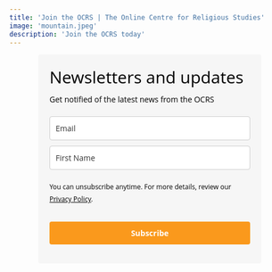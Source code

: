 ```yaml
---
title: 'Join the OCRS | The Online Centre for Religious Studies'
image: 'mountain.jpeg'
description: 'Join the OCRS today'
---
```


<style type="text/css">@import url("https://assets.mlcdn.com/fonts.css?version=1707735");</style>
<style type="text/css">
/* LOADER */
.ml-form-embedSubmitLoad {
display: inline-block;
width: 20px;
height: 20px;
}

.g-recaptcha {
transform: scale(1);
-webkit-transform: scale(1);
transform-origin: 0 0;
-webkit-transform-origin: 0 0;
height: ;
}

.sr-only {
position: absolute;
width: 1px;
height: 1px;
padding: 0;
margin: -1px;
overflow: hidden;
clip: rect(0,0,0,0);
border: 0;
}

.ml-form-embedSubmitLoad:after {
content: " ";
display: block;
width: 11px;
height: 11px;
margin: 1px;
border-radius: 50%;
border: 4px solid #fff;
border-color: #ffffff #ffffff #ffffff transparent;
animation: ml-form-embedSubmitLoad 1.2s linear infinite;
}
@keyframes ml-form-embedSubmitLoad {
0% {
transform: rotate(0deg);
}
100% {
transform: rotate(360deg);
}
}
#mlb2-13001092.ml-form-embedContainer {
box-sizing: border-box;
display: table;
margin: 0 auto;
position: static;
width: 100% !important;
}
#mlb2-13001092.ml-form-embedContainer h4,
#mlb2-13001092.ml-form-embedContainer p,
#mlb2-13001092.ml-form-embedContainer span,
#mlb2-13001092.ml-form-embedContainer button {
text-transform: none !important;
letter-spacing: normal !important;
}
#mlb2-13001092.ml-form-embedContainer .ml-form-embedWrapper {
background-color: #f6f6f6;

border-width: 0px;
border-color: transparent;
border-radius: 4px;
border-style: solid;
box-sizing: border-box;
display: inline-block !important;
margin: 0;
padding: 0;
position: relative;
}
#mlb2-13001092.ml-form-embedContainer .ml-form-embedWrapper.embedPopup,
#mlb2-13001092.ml-form-embedContainer .ml-form-embedWrapper.embedDefault { width: 400px; }
#mlb2-13001092.ml-form-embedContainer .ml-form-embedWrapper.embedForm { max-width: 400px; width: 100%; }
#mlb2-13001092.ml-form-embedContainer .ml-form-align-left { text-align: left; }
#mlb2-13001092.ml-form-embedContainer .ml-form-align-center { text-align: center; }
#mlb2-13001092.ml-form-embedContainer .ml-form-align-default { display: table-cell !important; vertical-align: middle !important; text-align: center !important; }
#mlb2-13001092.ml-form-embedContainer .ml-form-align-right { text-align: right; }
#mlb2-13001092.ml-form-embedContainer .ml-form-embedWrapper .ml-form-embedHeader img {
border-top-left-radius: 4px;
border-top-right-radius: 4px;
height: auto;
margin: 0 auto !important;
max-width: 100%;
width: undefinedpx;
}
#mlb2-13001092.ml-form-embedContainer .ml-form-embedWrapper .ml-form-embedBody,
#mlb2-13001092.ml-form-embedContainer .ml-form-embedWrapper .ml-form-successBody {
padding: 20px 20px 0 20px;
}
#mlb2-13001092.ml-form-embedContainer .ml-form-embedWrapper .ml-form-embedBody.ml-form-embedBodyHorizontal {
padding-bottom: 0;
}
#mlb2-13001092.ml-form-embedContainer .ml-form-embedWrapper .ml-form-embedBody .ml-form-embedContent,
#mlb2-13001092.ml-form-embedContainer .ml-form-embedWrapper .ml-form-successBody .ml-form-successContent {
text-align: left;
margin: 0 0 20px 0;
}
#mlb2-13001092.ml-form-embedContainer .ml-form-embedWrapper .ml-form-embedBody .ml-form-embedContent h4,
#mlb2-13001092.ml-form-embedContainer .ml-form-embedWrapper .ml-form-successBody .ml-form-successContent h4 {
color: #000000;
font-family: 'Open Sans', Arial, Helvetica, sans-serif;
font-size: 30px;
font-weight: 400;
margin: 0 0 10px 0;
text-align: left;
word-break: break-word;
}
#mlb2-13001092.ml-form-embedContainer .ml-form-embedWrapper .ml-form-embedBody .ml-form-embedContent p,
#mlb2-13001092.ml-form-embedContainer .ml-form-embedWrapper .ml-form-successBody .ml-form-successContent p {
color: #000000;
font-family: 'Open Sans', Arial, Helvetica, sans-serif;
font-size: 14px;
font-weight: 400;
line-height: 20px;
margin: 0 0 10px 0;
text-align: left;
}
#mlb2-13001092.ml-form-embedContainer .ml-form-embedWrapper .ml-form-embedBody .ml-form-embedContent ul,
#mlb2-13001092.ml-form-embedContainer .ml-form-embedWrapper .ml-form-embedBody .ml-form-embedContent ol,
#mlb2-13001092.ml-form-embedContainer .ml-form-embedWrapper .ml-form-successBody .ml-form-successContent ul,
#mlb2-13001092.ml-form-embedContainer .ml-form-embedWrapper .ml-form-successBody .ml-form-successContent ol {
color: #000000;
font-family: 'Open Sans', Arial, Helvetica, sans-serif;
font-size: 14px;
}
#mlb2-13001092.ml-form-embedContainer .ml-form-embedWrapper .ml-form-embedBody .ml-form-embedContent ol ol,
#mlb2-13001092.ml-form-embedContainer .ml-form-embedWrapper .ml-form-successBody .ml-form-successContent ol ol {
list-style-type: lower-alpha;
}
#mlb2-13001092.ml-form-embedContainer .ml-form-embedWrapper .ml-form-embedBody .ml-form-embedContent ol ol ol,
#mlb2-13001092.ml-form-embedContainer .ml-form-embedWrapper .ml-form-successBody .ml-form-successContent ol ol ol {
list-style-type: lower-roman;
}
#mlb2-13001092.ml-form-embedContainer .ml-form-embedWrapper .ml-form-embedBody .ml-form-embedContent p a,
#mlb2-13001092.ml-form-embedContainer .ml-form-embedWrapper .ml-form-successBody .ml-form-successContent p a {
color: #000000;
text-decoration: underline;
}

#mlb2-13001092.ml-form-embedContainer .ml-form-embedWrapper .ml-block-form .ml-field-group {
text-align: left!important;
}

#mlb2-13001092.ml-form-embedContainer .ml-form-embedWrapper .ml-block-form .ml-field-group label {
margin-bottom: 5px;
color: #333333;
font-size: 14px;
font-family: 'Open Sans', Arial, Helvetica, sans-serif;
font-weight: bold; font-style: normal; text-decoration: none;;
display: inline-block;
line-height: 20px;
}
#mlb2-13001092.ml-form-embedContainer .ml-form-embedWrapper .ml-form-embedBody .ml-form-embedContent p:last-child,
#mlb2-13001092.ml-form-embedContainer .ml-form-embedWrapper .ml-form-successBody .ml-form-successContent p:last-child {
margin: 0;
}
#mlb2-13001092.ml-form-embedContainer .ml-form-embedWrapper .ml-form-embedBody form {
margin: 0;
width: 100%;
}
#mlb2-13001092.ml-form-embedContainer .ml-form-embedWrapper .ml-form-embedBody .ml-form-formContent,
#mlb2-13001092.ml-form-embedContainer .ml-form-embedWrapper .ml-form-embedBody .ml-form-checkboxRow {
margin: 0 0 20px 0;
width: 100%;
}
#mlb2-13001092.ml-form-embedContainer .ml-form-embedWrapper .ml-form-embedBody .ml-form-checkboxRow {
float: left;
}
#mlb2-13001092.ml-form-embedContainer .ml-form-embedWrapper .ml-form-embedBody .ml-form-formContent.horozintalForm {
margin: 0;
padding: 0 0 20px 0;
width: 100%;
height: auto;
float: left;
}
#mlb2-13001092.ml-form-embedContainer .ml-form-embedWrapper .ml-form-embedBody .ml-form-fieldRow {
margin: 0 0 10px 0;
width: 100%;
}
#mlb2-13001092.ml-form-embedContainer .ml-form-embedWrapper .ml-form-embedBody .ml-form-fieldRow.ml-last-item {
margin: 0;
}
#mlb2-13001092.ml-form-embedContainer .ml-form-embedWrapper .ml-form-embedBody .ml-form-fieldRow.ml-formfieldHorizintal {
margin: 0;
}
#mlb2-13001092.ml-form-embedContainer .ml-form-embedWrapper .ml-form-embedBody .ml-form-fieldRow input {
background-color: #ffffff !important;
color: #333333 !important;
border-color: #cccccc;
border-radius: 4px !important;
border-style: solid !important;
border-width: 1px !important;
font-family: 'Open Sans', Arial, Helvetica, sans-serif;
font-size: 14px !important;
height: auto;
line-height: 21px !important;
margin-bottom: 0;
margin-top: 0;
margin-left: 0;
margin-right: 0;
padding: 10px 10px !important;
width: 100% !important;
box-sizing: border-box !important;
max-width: 100% !important;
}
#mlb2-13001092.ml-form-embedContainer .ml-form-embedWrapper .ml-form-embedBody .ml-form-fieldRow input::-webkit-input-placeholder,
#mlb2-13001092.ml-form-embedContainer .ml-form-embedWrapper .ml-form-embedBody .ml-form-horizontalRow input::-webkit-input-placeholder { color: #333333; }

#mlb2-13001092.ml-form-embedContainer .ml-form-embedWrapper .ml-form-embedBody .ml-form-fieldRow input::-moz-placeholder,
#mlb2-13001092.ml-form-embedContainer .ml-form-embedWrapper .ml-form-embedBody .ml-form-horizontalRow input::-moz-placeholder { color: #333333; }

#mlb2-13001092.ml-form-embedContainer .ml-form-embedWrapper .ml-form-embedBody .ml-form-fieldRow input:-ms-input-placeholder,
#mlb2-13001092.ml-form-embedContainer .ml-form-embedWrapper .ml-form-embedBody .ml-form-horizontalRow input:-ms-input-placeholder { color: #333333; }

#mlb2-13001092.ml-form-embedContainer .ml-form-embedWrapper .ml-form-embedBody .ml-form-fieldRow input:-moz-placeholder,
#mlb2-13001092.ml-form-embedContainer .ml-form-embedWrapper .ml-form-embedBody .ml-form-horizontalRow input:-moz-placeholder { color: #333333; }

#mlb2-13001092.ml-form-embedContainer .ml-form-embedWrapper .ml-form-embedBody .ml-form-fieldRow textarea, #mlb2-13001092.ml-form-embedContainer .ml-form-embedWrapper .ml-form-embedBody .ml-form-horizontalRow textarea {
background-color: #ffffff !important;
color: #333333 !important;
border-color: #cccccc;
border-radius: 4px !important;
border-style: solid !important;
border-width: 1px !important;
font-family: 'Open Sans', Arial, Helvetica, sans-serif;
font-size: 14px !important;
height: auto;
line-height: 21px !important;
margin-bottom: 0;
margin-top: 0;
padding: 10px 10px !important;
width: 100% !important;
box-sizing: border-box !important;
max-width: 100% !important;
}

#mlb2-13001092.ml-form-embedContainer .ml-form-embedWrapper .ml-form-embedBody .ml-form-fieldRow .custom-radio .custom-control-label::before, #mlb2-13001092.ml-form-embedContainer .ml-form-embedWrapper .ml-form-embedBody .ml-form-horizontalRow .custom-radio .custom-control-label::before, #mlb2-13001092.ml-form-embedContainer .ml-form-embedWrapper .ml-form-embedBody .ml-form-fieldRow .custom-checkbox .custom-control-label::before, #mlb2-13001092.ml-form-embedContainer .ml-form-embedWrapper .ml-form-embedBody .ml-form-horizontalRow .custom-checkbox .custom-control-label::before, #mlb2-13001092.ml-form-embedContainer .ml-form-embedWrapper .ml-form-embedBody .ml-form-embedPermissions .ml-form-embedPermissionsOptionsCheckbox .label-description::before, #mlb2-13001092.ml-form-embedContainer .ml-form-embedWrapper .ml-form-embedBody .ml-form-interestGroupsRow .ml-form-interestGroupsRowCheckbox .label-description::before, #mlb2-13001092.ml-form-embedContainer .ml-form-embedWrapper .ml-form-embedBody .ml-form-checkboxRow .label-description::before {
border-color: #cccccc!important;
background-color: #ffffff!important;
}

#mlb2-13001092.ml-form-embedContainer .ml-form-embedWrapper .ml-form-embedBody .ml-form-fieldRow input.custom-control-input[type="checkbox"]{
box-sizing: border-box;
padding: 0;
position: absolute;
z-index: -1;
opacity: 0;
margin-top: 5px;
margin-left: -1.5rem;
overflow: visible;
}

#mlb2-13001092.ml-form-embedContainer .ml-form-embedWrapper .ml-form-embedBody .ml-form-fieldRow .custom-checkbox .custom-control-label::before, #mlb2-13001092.ml-form-embedContainer .ml-form-embedWrapper .ml-form-embedBody .ml-form-horizontalRow .custom-checkbox .custom-control-label::before, #mlb2-13001092.ml-form-embedContainer .ml-form-embedWrapper .ml-form-embedBody .ml-form-embedPermissions .ml-form-embedPermissionsOptionsCheckbox .label-description::before, #mlb2-13001092.ml-form-embedContainer .ml-form-embedWrapper .ml-form-embedBody .ml-form-interestGroupsRow .ml-form-interestGroupsRowCheckbox .label-description::before, #mlb2-13001092.ml-form-embedContainer .ml-form-embedWrapper .ml-form-embedBody .ml-form-checkboxRow .label-description::before {
border-radius: 4px!important;
}


#mlb2-13001092.ml-form-embedContainer .ml-form-embedWrapper .ml-form-embedBody .ml-form-checkboxRow input[type=checkbox]:checked~.label-description::after, #mlb2-13001092.ml-form-embedContainer .ml-form-embedWrapper .ml-form-embedBody .ml-form-embedPermissions .ml-form-embedPermissionsOptionsCheckbox input[type=checkbox]:checked~.label-description::after, #mlb2-13001092.ml-form-embedContainer .ml-form-embedWrapper .ml-form-embedBody .ml-form-fieldRow .custom-checkbox .custom-control-input:checked~.custom-control-label::after, #mlb2-13001092.ml-form-embedContainer .ml-form-embedWrapper .ml-form-embedBody .ml-form-horizontalRow .custom-checkbox .custom-control-input:checked~.custom-control-label::after, #mlb2-13001092.ml-form-embedContainer .ml-form-embedWrapper .ml-form-embedBody .ml-form-interestGroupsRow .ml-form-interestGroupsRowCheckbox input[type=checkbox]:checked~.label-description::after {
background-image: url("data:image/svg+xml,%3csvg xmlns='http://www.w3.org/2000/svg' viewBox='0 0 8 8'%3e%3cpath fill='%23fff' d='M6.564.75l-3.59 3.612-1.538-1.55L0 4.26 2.974 7.25 8 2.193z'/%3e%3c/svg%3e");
}

#mlb2-13001092.ml-form-embedContainer .ml-form-embedWrapper .ml-form-embedBody .ml-form-fieldRow .custom-radio .custom-control-input:checked~.custom-control-label::after, #mlb2-13001092.ml-form-embedContainer .ml-form-embedWrapper .ml-form-embedBody .ml-form-fieldRow .custom-radio .custom-control-input:checked~.custom-control-label::after {
background-image: url("data:image/svg+xml,%3csvg xmlns='http://www.w3.org/2000/svg' viewBox='-4 -4 8 8'%3e%3ccircle r='3' fill='%23fff'/%3e%3c/svg%3e");
}

#mlb2-13001092.ml-form-embedContainer .ml-form-embedWrapper .ml-form-embedBody .ml-form-fieldRow .custom-radio .custom-control-input:checked~.custom-control-label::before, #mlb2-13001092.ml-form-embedContainer .ml-form-embedWrapper .ml-form-embedBody .ml-form-horizontalRow .custom-radio .custom-control-input:checked~.custom-control-label::before, #mlb2-13001092.ml-form-embedContainer .ml-form-embedWrapper .ml-form-embedBody .ml-form-fieldRow .custom-checkbox .custom-control-input:checked~.custom-control-label::before, #mlb2-13001092.ml-form-embedContainer .ml-form-embedWrapper .ml-form-embedBody .ml-form-horizontalRow .custom-checkbox .custom-control-input:checked~.custom-control-label::before, #mlb2-13001092.ml-form-embedContainer .ml-form-embedWrapper .ml-form-embedBody .ml-form-embedPermissions .ml-form-embedPermissionsOptionsCheckbox input[type=checkbox]:checked~.label-description::before, #mlb2-13001092.ml-form-embedContainer .ml-form-embedWrapper .ml-form-embedBody .ml-form-interestGroupsRow .ml-form-interestGroupsRowCheckbox input[type=checkbox]:checked~.label-description::before, #mlb2-13001092.ml-form-embedContainer .ml-form-embedWrapper .ml-form-embedBody .ml-form-checkboxRow input[type=checkbox]:checked~.label-description::before  {
border-color: #000000!important;
background-color: #000000!important;
}

#mlb2-13001092.ml-form-embedContainer .ml-form-embedWrapper .ml-form-embedBody .ml-form-fieldRow .custom-radio .custom-control-label::before, #mlb2-13001092.ml-form-embedContainer .ml-form-embedWrapper .ml-form-embedBody .ml-form-horizontalRow .custom-radio .custom-control-label::before, #mlb2-13001092.ml-form-embedContainer .ml-form-embedWrapper .ml-form-embedBody .ml-form-fieldRow .custom-radio .custom-control-label::after, #mlb2-13001092.ml-form-embedContainer .ml-form-embedWrapper .ml-form-embedBody .ml-form-horizontalRow .custom-radio .custom-control-label::after, #mlb2-13001092.ml-form-embedContainer .ml-form-embedWrapper .ml-form-embedBody .ml-form-fieldRow .custom-checkbox .custom-control-label::before, #mlb2-13001092.ml-form-embedContainer .ml-form-embedWrapper .ml-form-embedBody .ml-form-fieldRow .custom-checkbox .custom-control-label::after, #mlb2-13001092.ml-form-embedContainer .ml-form-embedWrapper .ml-form-embedBody .ml-form-horizontalRow .custom-checkbox .custom-control-label::before, #mlb2-13001092.ml-form-embedContainer .ml-form-embedWrapper .ml-form-embedBody .ml-form-horizontalRow .custom-checkbox .custom-control-label::after {
top: 2px;
box-sizing: border-box;
}

#mlb2-13001092.ml-form-embedContainer .ml-form-embedWrapper .ml-form-embedBody .ml-form-embedPermissions .ml-form-embedPermissionsOptionsCheckbox .label-description::before, #mlb2-13001092.ml-form-embedContainer .ml-form-embedWrapper .ml-form-embedBody .ml-form-embedPermissions .ml-form-embedPermissionsOptionsCheckbox .label-description::after, #mlb2-13001092.ml-form-embedContainer .ml-form-embedWrapper .ml-form-embedBody .ml-form-checkboxRow .label-description::before, #mlb2-13001092.ml-form-embedContainer .ml-form-embedWrapper .ml-form-embedBody .ml-form-checkboxRow .label-description::after {
top: 0px!important;
box-sizing: border-box!important;
}

#mlb2-13001092.ml-form-embedContainer .ml-form-embedWrapper .ml-form-embedBody .ml-form-checkboxRow .label-description::before, #mlb2-13001092.ml-form-embedContainer .ml-form-embedWrapper .ml-form-embedBody .ml-form-checkboxRow .label-description::after {
top: 0px!important;
box-sizing: border-box!important;
}

#mlb2-13001092.ml-form-embedContainer .ml-form-embedWrapper .ml-form-embedBody .ml-form-interestGroupsRow .ml-form-interestGroupsRowCheckbox .label-description::after {
top: 0px!important;
box-sizing: border-box!important;
position: absolute;
left: -1.5rem;
display: block;
width: 1rem;
height: 1rem;
content: "";
}

#mlb2-13001092.ml-form-embedContainer .ml-form-embedWrapper .ml-form-embedBody .ml-form-interestGroupsRow .ml-form-interestGroupsRowCheckbox .label-description::before {
top: 0px!important;
box-sizing: border-box!important;
}

#mlb2-13001092.ml-form-embedContainer .ml-form-embedWrapper .ml-form-embedBody .custom-control-label::before {
position: absolute;
top: 4px;
left: -1.5rem;
display: block;
width: 16px;
height: 16px;
pointer-events: none;
content: "";
background-color: #ffffff;
border: #adb5bd solid 1px;
border-radius: 50%;
}

#mlb2-13001092.ml-form-embedContainer .ml-form-embedWrapper .ml-form-embedBody .custom-control-label::after {
position: absolute;
top: 2px!important;
left: -1.5rem;
display: block;
width: 1rem;
height: 1rem;
content: "";
}

#mlb2-13001092.ml-form-embedContainer .ml-form-embedWrapper .ml-form-embedBody .ml-form-embedPermissions .ml-form-embedPermissionsOptionsCheckbox .label-description::before, #mlb2-13001092.ml-form-embedContainer .ml-form-embedWrapper .ml-form-embedBody .ml-form-interestGroupsRow .ml-form-interestGroupsRowCheckbox .label-description::before, #mlb2-13001092.ml-form-embedContainer .ml-form-embedWrapper .ml-form-embedBody .ml-form-checkboxRow .label-description::before {
position: absolute;
top: 4px;
left: -1.5rem;
display: block;
width: 16px;
height: 16px;
pointer-events: none;
content: "";
background-color: #ffffff;
border: #adb5bd solid 1px;
border-radius: 50%;
}

#mlb2-13001092.ml-form-embedContainer .ml-form-embedWrapper .ml-form-embedBody .ml-form-embedPermissions .ml-form-embedPermissionsOptionsCheckbox .label-description::after {
position: absolute;
top: 0px!important;
left: -1.5rem;
display: block;
width: 1rem;
height: 1rem;
content: "";
}

#mlb2-13001092.ml-form-embedContainer .ml-form-embedWrapper .ml-form-embedBody .ml-form-checkboxRow .label-description::after {
position: absolute;
top: 0px!important;
left: -1.5rem;
display: block;
width: 1rem;
height: 1rem;
content: "";
}

#mlb2-13001092.ml-form-embedContainer .ml-form-embedWrapper .ml-form-embedBody .custom-radio .custom-control-label::after {
background: no-repeat 50%/50% 50%;
}
#mlb2-13001092.ml-form-embedContainer .ml-form-embedWrapper .ml-form-embedBody .custom-checkbox .custom-control-label::after, #mlb2-13001092.ml-form-embedContainer .ml-form-embedWrapper .ml-form-embedBody .ml-form-embedPermissions .ml-form-embedPermissionsOptionsCheckbox .label-description::after, #mlb2-13001092.ml-form-embedContainer .ml-form-embedWrapper .ml-form-embedBody .ml-form-interestGroupsRow .ml-form-interestGroupsRowCheckbox .label-description::after, #mlb2-13001092.ml-form-embedContainer .ml-form-embedWrapper .ml-form-embedBody .ml-form-checkboxRow .label-description::after {
background: no-repeat 50%/50% 50%;
}

#mlb2-13001092.ml-form-embedContainer .ml-form-embedWrapper .ml-form-embedBody .ml-form-fieldRow .custom-control, #mlb2-13001092.ml-form-embedContainer .ml-form-embedWrapper .ml-form-embedBody .ml-form-horizontalRow .custom-control {
position: relative;
display: block;
min-height: 1.5rem;
padding-left: 1.5rem;
}

#mlb2-13001092.ml-form-embedContainer .ml-form-embedWrapper .ml-form-embedBody .ml-form-fieldRow .custom-radio .custom-control-input, #mlb2-13001092.ml-form-embedContainer .ml-form-embedWrapper .ml-form-embedBody .ml-form-horizontalRow .custom-radio .custom-control-input, #mlb2-13001092.ml-form-embedContainer .ml-form-embedWrapper .ml-form-embedBody .ml-form-fieldRow .custom-checkbox .custom-control-input, #mlb2-13001092.ml-form-embedContainer .ml-form-embedWrapper .ml-form-embedBody .ml-form-horizontalRow .custom-checkbox .custom-control-input {
position: absolute;
z-index: -1;
opacity: 0;
box-sizing: border-box;
padding: 0;
}

#mlb2-13001092.ml-form-embedContainer .ml-form-embedWrapper .ml-form-embedBody .ml-form-fieldRow .custom-radio .custom-control-label, #mlb2-13001092.ml-form-embedContainer .ml-form-embedWrapper .ml-form-embedBody .ml-form-horizontalRow .custom-radio .custom-control-label, #mlb2-13001092.ml-form-embedContainer .ml-form-embedWrapper .ml-form-embedBody .ml-form-fieldRow .custom-checkbox .custom-control-label, #mlb2-13001092.ml-form-embedContainer .ml-form-embedWrapper .ml-form-embedBody .ml-form-horizontalRow .custom-checkbox .custom-control-label {
color: #000000;
font-size: 12px!important;
font-family: 'Open Sans', Arial, Helvetica, sans-serif;
line-height: 22px;
margin-bottom: 0;
position: relative;
vertical-align: top;
font-style: normal;
font-weight: 700;
}

#mlb2-13001092.ml-form-embedContainer .ml-form-embedWrapper .ml-form-embedBody .ml-form-fieldRow .custom-select, #mlb2-13001092.ml-form-embedContainer .ml-form-embedWrapper .ml-form-embedBody .ml-form-horizontalRow .custom-select {
background-color: #ffffff !important;
color: #333333 !important;
border-color: #cccccc;
border-radius: 4px !important;
border-style: solid !important;
border-width: 1px !important;
font-family: 'Open Sans', Arial, Helvetica, sans-serif;
font-size: 14px !important;
line-height: 20px !important;
margin-bottom: 0;
margin-top: 0;
padding: 10px 28px 10px 12px !important;
width: 100% !important;
box-sizing: border-box !important;
max-width: 100% !important;
height: auto;
display: inline-block;
vertical-align: middle;
background: url('https://assets.mlcdn.com/ml/images/default/dropdown.svg') no-repeat right .75rem center/8px 10px;
-webkit-appearance: none;
-moz-appearance: none;
appearance: none;
}


#mlb2-13001092.ml-form-embedContainer .ml-form-embedWrapper .ml-form-embedBody .ml-form-horizontalRow {
height: auto;
width: 100%;
float: left;
}
.ml-form-formContent.horozintalForm .ml-form-horizontalRow .ml-input-horizontal { width: 70%; float: left; }
.ml-form-formContent.horozintalForm .ml-form-horizontalRow .ml-button-horizontal { width: 30%; float: left; }
.ml-form-formContent.horozintalForm .ml-form-horizontalRow .ml-button-horizontal.labelsOn { padding-top: 25px;  }
.ml-form-formContent.horozintalForm .ml-form-horizontalRow .horizontal-fields { box-sizing: border-box; float: left; padding-right: 10px;  }
#mlb2-13001092.ml-form-embedContainer .ml-form-embedWrapper .ml-form-embedBody .ml-form-horizontalRow input {
background-color: #ffffff;
color: #333333;
border-color: #cccccc;
border-radius: 4px;
border-style: solid;
border-width: 1px;
font-family: 'Open Sans', Arial, Helvetica, sans-serif;
font-size: 14px;
line-height: 20px;
margin-bottom: 0;
margin-top: 0;
padding: 10px 10px;
width: 100%;
box-sizing: border-box;
overflow-y: initial;
}
#mlb2-13001092.ml-form-embedContainer .ml-form-embedWrapper .ml-form-embedBody .ml-form-horizontalRow button {
background-color: #FA991C !important;
border-color: #FA991C;
border-style: solid;
border-width: 1px;
border-radius: 4px;
box-shadow: none;
color: #ffffff !important;
cursor: pointer;
font-family: 'Open Sans', Arial, Helvetica, sans-serif;
font-size: 14px !important;
font-weight: 700;
line-height: 20px;
margin: 0 !important;
padding: 10px !important;
width: 100%;
height: auto;
}
#mlb2-13001092.ml-form-embedContainer .ml-form-embedWrapper .ml-form-embedBody .ml-form-horizontalRow button:hover {
background-color: #dc8618 !important;
border-color: #dc8618 !important;
}
#mlb2-13001092.ml-form-embedContainer .ml-form-embedWrapper .ml-form-embedBody .ml-form-checkboxRow input[type="checkbox"] {
box-sizing: border-box;
padding: 0;
position: absolute;
z-index: -1;
opacity: 0;
margin-top: 5px;
margin-left: -1.5rem;
overflow: visible;
}
#mlb2-13001092.ml-form-embedContainer .ml-form-embedWrapper .ml-form-embedBody .ml-form-checkboxRow .label-description {
color: #000000;
display: block;
font-family: 'Open Sans', Arial, Helvetica, sans-serif;
font-size: 12px;
text-align: left;
margin-bottom: 0;
position: relative;
vertical-align: top;
}
#mlb2-13001092.ml-form-embedContainer .ml-form-embedWrapper .ml-form-embedBody .ml-form-checkboxRow label {
font-weight: normal;
margin: 0;
padding: 0;
position: relative;
display: block;
min-height: 24px;
padding-left: 24px;

}
#mlb2-13001092.ml-form-embedContainer .ml-form-embedWrapper .ml-form-embedBody .ml-form-checkboxRow label a {
color: #000000;
text-decoration: underline;
}
#mlb2-13001092.ml-form-embedContainer .ml-form-embedWrapper .ml-form-embedBody .ml-form-checkboxRow label p {
color: #000000 !important;
font-family: 'Open Sans', Arial, Helvetica, sans-serif !important;
font-size: 12px !important;
font-weight: normal !important;
line-height: 18px !important;
padding: 0 !important;
margin: 0 5px 0 0 !important;
}
#mlb2-13001092.ml-form-embedContainer .ml-form-embedWrapper .ml-form-embedBody .ml-form-checkboxRow label p:last-child {
margin: 0;
}
#mlb2-13001092.ml-form-embedContainer .ml-form-embedWrapper .ml-form-embedBody .ml-form-embedSubmit {
margin: 0 0 20px 0;
float: left;
width: 100%;
}
#mlb2-13001092.ml-form-embedContainer .ml-form-embedWrapper .ml-form-embedBody .ml-form-embedSubmit button {
background-color: #FA991C !important;
border: none !important;
border-radius: 4px !important;
box-shadow: none !important;
color: #ffffff !important;
cursor: pointer;
font-family: 'Open Sans', Arial, Helvetica, sans-serif !important;
font-size: 14px !important;
font-weight: 700 !important;
line-height: 21px !important;
height: auto;
padding: 10px !important;
width: 100% !important;
box-sizing: border-box !important;
}
#mlb2-13001092.ml-form-embedContainer .ml-form-embedWrapper .ml-form-embedBody .ml-form-embedSubmit button.loading {
display: none;
}
#mlb2-13001092.ml-form-embedContainer .ml-form-embedWrapper .ml-form-embedBody .ml-form-embedSubmit button:hover {
background-color: #dc8618 !important;
}
.ml-subscribe-close {
width: 30px;
height: 30px;
background: url('https://assets.mlcdn.com/ml/images/default/modal_close.png') no-repeat;
background-size: 30px;
cursor: pointer;
margin-top: -10px;
margin-right: -10px;
position: absolute;
top: 0;
right: 0;
}
.ml-error input, .ml-error textarea, .ml-error select {
border-color: red!important;
}

.ml-error .custom-checkbox-radio-list {
border: 1px solid red !important;
border-radius: 4px;
padding: 10px;
}

.ml-error .label-description,
.ml-error .label-description p,
.ml-error .label-description p a,
.ml-error label:first-child {
color: #ff0000 !important;
}

#mlb2-13001092.ml-form-embedContainer .ml-form-embedWrapper .ml-form-embedBody .ml-form-checkboxRow.ml-error .label-description p,
#mlb2-13001092.ml-form-embedContainer .ml-form-embedWrapper .ml-form-embedBody .ml-form-checkboxRow.ml-error .label-description p:first-letter {
color: #ff0000 !important;
}
@media only screen and (max-width: 400px){

.ml-form-embedWrapper.embedDefault, .ml-form-embedWrapper.embedPopup { width: 100%!important; }
.ml-form-formContent.horozintalForm { float: left!important; }
.ml-form-formContent.horozintalForm .ml-form-horizontalRow { height: auto!important; width: 100%!important; float: left!important; }
.ml-form-formContent.horozintalForm .ml-form-horizontalRow .ml-input-horizontal { width: 100%!important; }
.ml-form-formContent.horozintalForm .ml-form-horizontalRow .ml-input-horizontal > div { padding-right: 0px!important; padding-bottom: 10px; }
.ml-form-formContent.horozintalForm .ml-button-horizontal { width: 100%!important; }
.ml-form-formContent.horozintalForm .ml-button-horizontal.labelsOn { padding-top: 0px!important; }

}
</style>




<style type="text/css">
#mlb2-13001092.ml-form-embedContainer .ml-form-embedWrapper .ml-form-embedBody .ml-form-embedPermissions { text-align: left; float: left; width: 100%; }
#mlb2-13001092.ml-form-embedContainer .ml-form-embedWrapper .ml-form-embedBody .ml-form-embedPermissions .ml-form-embedPermissionsContent {
margin: 0 0 15px 0;
text-align: left;
}
#mlb2-13001092.ml-form-embedContainer .ml-form-embedWrapper .ml-form-embedBody .ml-form-embedPermissions .ml-form-embedPermissionsContent.horizontal {
margin: 0 0 15px 0;
}
#mlb2-13001092.ml-form-embedContainer .ml-form-embedWrapper .ml-form-embedBody .ml-form-embedPermissions .ml-form-embedPermissionsContent h4 {
color: #000000;
font-family: 'Open Sans', Arial, Helvetica, sans-serif;
font-size: 12px;
font-weight: 700;
line-height: 18px;
margin: 0 0 10px 0;
word-break: break-word;
}
#mlb2-13001092.ml-form-embedContainer .ml-form-embedWrapper .ml-form-embedBody .ml-form-embedPermissions .ml-form-embedPermissionsContent p {
color: #000000;
font-family: 'Open Sans', Arial, Helvetica, sans-serif;
font-size: 12px;
line-height: 18px;
margin: 0 0 10px 0;
}

#mlb2-13001092.ml-form-embedContainer .ml-form-embedWrapper .ml-form-embedBody .ml-form-embedPermissions .ml-form-embedPermissionsContent.privacy-policy p {
color: #000000;
font-family: 'Open Sans', Arial, Helvetica, sans-serif;
font-size: 12px;
line-height: 22px;
margin: 0 0 10px 0;
}

#mlb2-13001092.ml-form-embedContainer .ml-form-embedWrapper .ml-form-embedBody .ml-form-embedPermissions .ml-form-embedPermissionsContent.privacy-policy p a {
color: #000000;
}

#mlb2-13001092.ml-form-embedContainer .ml-form-embedWrapper .ml-form-embedBody .ml-form-embedPermissions .ml-form-embedPermissionsContent.privacy-policy p:last-child {
margin: 0;
}

#mlb2-13001092.ml-form-embedContainer .ml-form-embedWrapper .ml-form-embedBody .ml-form-embedPermissions .ml-form-embedPermissionsContent p a {
color: #000000;
text-decoration: underline;
}
#mlb2-13001092.ml-form-embedContainer .ml-form-embedWrapper .ml-form-embedBody .ml-form-embedPermissions .ml-form-embedPermissionsContent p:last-child { margin: 0 0 15px 0; }
#mlb2-13001092.ml-form-embedContainer .ml-form-embedWrapper .ml-form-embedBody .ml-form-embedPermissions .ml-form-embedPermissionsOptions {
margin: 0;
padding: 0;
}
#mlb2-13001092.ml-form-embedContainer .ml-form-embedWrapper .ml-form-embedBody .ml-form-embedPermissions .ml-form-embedPermissionsOptionsCheckbox {
margin: 0 0 10px 0;
}
#mlb2-13001092.ml-form-embedContainer .ml-form-embedWrapper .ml-form-embedBody .ml-form-embedPermissions .ml-form-embedPermissionsOptionsCheckbox:last-child {
margin: 0;
}
#mlb2-13001092.ml-form-embedContainer .ml-form-embedWrapper .ml-form-embedBody .ml-form-embedPermissions .ml-form-embedPermissionsOptionsCheckbox label {
font-weight: normal;
margin: 0;
padding: 0;
position: relative;
display: block;
min-height: 24px;
padding-left: 24px;
}
#mlb2-13001092.ml-form-embedContainer .ml-form-embedWrapper .ml-form-embedBody .ml-form-embedPermissions .ml-form-embedPermissionsOptionsCheckbox .label-description {
color: #000000;
font-family: 'Open Sans', Arial, Helvetica, sans-serif;
font-size: 12px;
line-height: 18px;
text-align: left;
margin-bottom: 0;
position: relative;
vertical-align: top;
font-style: normal;
font-weight: 700;
}
#mlb2-13001092.ml-form-embedContainer .ml-form-embedWrapper .ml-form-embedBody .ml-form-embedPermissions .ml-form-embedPermissionsOptionsCheckbox .description {
color: #000000;
font-family: 'Open Sans', Arial, Helvetica, sans-serif;
font-size: 12px;
font-style: italic;
font-weight: 400;
line-height: 18px;
margin: 5px 0 0 0;
}
#mlb2-13001092.ml-form-embedContainer .ml-form-embedWrapper .ml-form-embedBody .ml-form-embedPermissions .ml-form-embedPermissionsOptionsCheckbox input[type="checkbox"] {
box-sizing: border-box;
padding: 0;
position: absolute;
z-index: -1;
opacity: 0;
margin-top: 5px;
margin-left: -1.5rem;
overflow: visible;
}
#mlb2-13001092.ml-form-embedContainer .ml-form-embedWrapper .ml-form-embedBody .ml-form-embedPermissions .ml-form-embedMailerLite-GDPR {
padding-bottom: 20px;
}
#mlb2-13001092.ml-form-embedContainer .ml-form-embedWrapper .ml-form-embedBody .ml-form-embedPermissions .ml-form-embedMailerLite-GDPR p {
color: #000000;
font-family: 'Open Sans', Arial, Helvetica, sans-serif;
font-size: 10px;
line-height: 14px;
margin: 0;
padding: 0;
}
#mlb2-13001092.ml-form-embedContainer .ml-form-embedWrapper .ml-form-embedBody .ml-form-embedPermissions .ml-form-embedMailerLite-GDPR p a {
color: #000000;
text-decoration: underline;

}
@media (max-width: 768px) {
#mlb2-13001092.ml-form-embedContainer .ml-form-embedWrapper .ml-form-embedBody .ml-form-embedPermissions .ml-form-embedPermissionsContent p {
font-size: 12px !important;
line-height: 18px !important;
}
#mlb2-13001092.ml-form-embedContainer .ml-form-embedWrapper .ml-form-embedBody .ml-form-embedPermissions .ml-form-embedMailerLite-GDPR p {
font-size: 10px !important;
line-height: 14px !important;
}
}
</style>






























































































































































<div id="mlb2-13001092" class="ml-form-embedContainer ml-subscribe-form ml-subscribe-form-13001092">
<div class="ml-form-align-center ">
<div class="ml-form-embedWrapper embedForm">




<div class="ml-form-embedBody ml-form-embedBodyDefault row-form">

<div class="ml-form-embedContent" style=" ">

<h4>Newsletters and updates</h4>
<p>Get notified of the latest news from the OCRS</p>

</div>

<form class="ml-block-form" action="https://assets.mailerlite.com/jsonp/860226/forms/115150710582019364/subscribe" data-code="" method="post" target="_blank">
<div class="ml-form-formContent">



<div class="ml-form-fieldRow ">
<div class="ml-field-group ml-field-email ml-validate-email ml-validate-required">




<!-- input -->
<input aria-label="email" aria-required="true" type="email" class="form-control" data-inputmask="" name="fields[email]" placeholder="Email" autocomplete="email">
<!-- /input -->

<!-- textarea -->

<!-- /textarea -->

<!-- select -->

<!-- /select -->

<!-- checkboxes -->

<!-- /checkboxes -->

<!-- radio -->

<!-- /radio -->

<!-- countries -->

<!-- /countries -->





</div>
</div><div class="ml-form-fieldRow ml-last-item">
<div class="ml-field-group ml-field-name ml-validate-required">




<!-- input -->
<input aria-label="name" aria-required="true" type="text" class="form-control" data-inputmask="" name="fields[name]" placeholder="First Name" autocomplete="given-name">
<!-- /input -->

<!-- textarea -->

<!-- /textarea -->

<!-- select -->

<!-- /select -->

<!-- checkboxes -->

<!-- /checkboxes -->

<!-- radio -->

<!-- /radio -->

<!-- countries -->

<!-- /countries -->





</div>
</div>

</div>



<!-- Privacy policy -->
<div class="ml-form-embedPermissions" style="">
<div class="ml-form-embedPermissionsContent default privacy-policy">



<p>You can unsubscribe anytime. For more details, review our <span><a href="https://ocrs.online/privacy/" target="_blank">Privacy Policy</a></span>.</p>


</div>
</div>
<!-- /Privacy policy -->









<div class="ml-form-recaptcha ml-validate-required" style="float: left;">
<style type="text/css">
.ml-form-recaptcha {
margin-bottom: 20px;
}

.ml-form-recaptcha.ml-error iframe {
border: solid 1px #ff0000;
}

@media screen and (max-width: 480px) {
.ml-form-recaptcha {
width: 220px!important
}
.g-recaptcha {
transform: scale(0.78);
-webkit-transform: scale(0.78);
transform-origin: 0 0;
-webkit-transform-origin: 0 0;
}
}
</style>
<script src="https://www.google.com/recaptcha/api.js"></script>
<div class="g-recaptcha" data-sitekey="6Lf1KHQUAAAAAFNKEX1hdSWCS3mRMv4FlFaNslaD"></div>
</div>



<input type="hidden" name="ml-submit" value="1">

<div class="ml-form-embedSubmit">

<button type="submit" class="primary">Subscribe</button>

<button disabled="disabled" style="display: none;" type="button" class="loading">
<div class="ml-form-embedSubmitLoad"></div>
<span class="sr-only">Loading...</span>
</button>
</div>


<input type="hidden" name="anticsrf" value="true">
</form>
</div>

<div class="ml-form-successBody row-success" style="display: none">

<div class="ml-form-successContent">

<h4>Thank you!</h4>

<p>You have successfully joined our subscriber list.</p>


</div>

</div>
</div>
</div>
</div>





<script>
function ml_webform_success_13001092() {
var $ = ml_jQuery || jQuery;
$('.ml-subscribe-form-13001092 .row-success').show();
$('.ml-subscribe-form-13001092 .row-form').hide();
}
</script>


<script src="https://groot.mailerlite.com/js/w/webforms.min.js?v2d8fb22bb5b3677f161552cd9e774127" type="text/javascript"></script>
<script>
fetch("https://assets.mailerlite.com/jsonp/860226/forms/115150710582019364/takel")
</script>
